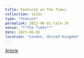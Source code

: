 ```yaml
---
title: Featured on The Times
collection: talks
type: "Feature"
permalink: 2023-06-01-talk-19
venue: "**The Times**"
date: 2023-06-01
location: "London, United Kingdom"
---
```


[Article](https://www.thetimes.co.uk/article/i-played-a-video-game-by-thinking-the-mind-reader-revolution-is-real-ml59c86mx)

